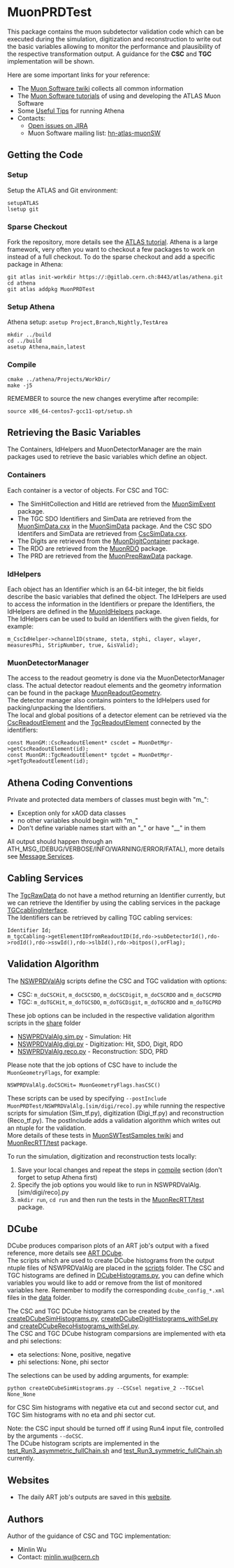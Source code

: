 # MuonPRDTest   
This package contains the muon subdetector validation code which can be executed during the simulation, digitization and reconstruction 
to write out the basic variables allowing to monitor the performance and plausibility of the respective transformation output. 
A guidance for the **CSC** and **TGC** implementation will be shown.   

Here are some important links for your reference:   
- The [Muon Software twiki](https://twiki.cern.ch/twiki/bin/view/Atlas/MuonSoftware) collects all common information   
- The [Muon Software tutorials](https://twiki.cern.ch/twiki/bin/view/Atlas/MuonSoftwareTutorials) of using and developing the ATLAS Muon Software   
- Some [Useful Tips](https://twiki.cern.ch/twiki/bin/view/Atlas/MuonSWUsefulTips) for running Athena   
- Contacts:   
  - [Open issues on JIRA](https://its.cern.ch/jira/browse/ATLASMCP)   
  - Muon Software mailing list: [hn-atlas-muonSW](https://groups.cern.ch/group/hn-atlas-muonSW/default.aspx)   

## Getting the Code
### Setup
Setup the ATLAS and Git environment:   
```
setupATLAS   
lsetup git
```
### Sparse Checkout
Fork the repository, more details see the [ATLAS tutorial](https://atlassoftwaredocs.web.cern.ch/gittutorial/gitlab-fork/).
Athena is a large framework, very often you want to checkout a few packages to work on instead of a full checkout. 
To do the sparse checkout and add a specific package in Athena:
```
git atlas init-workdir https://:@gitlab.cern.ch:8443/atlas/athena.git
cd athena
git atlas addpkg MuonPRDTest
```
### Setup Athena
Athena setup: `asetup Project,Branch,Nightly,TestArea` 
```
mkdir ../build
cd ../build
asetup Athena,main,latest
```
### Compile
```
cmake ../athena/Projects/WorkDir/
make -j5
```
REMEMBER to source the new changes everytime after recompile:
```
source x86_64-centos7-gcc11-opt/setup.sh
```

## Retrieving the Basic Variables
The Containers, IdHelpers and MuonDetectorManager are the main packages used to retrieve the basic variables which define an object.

### Containers
Each container is a vector of objects. For CSC and TGC:
- The SimHitCollection and HitId are retrieved from the [MuonSimEvent](https://gitlab.cern.ch/atlas/athena/-/tree/main/MuonSpectrometer/MuonSimEvent) package. 
- The TGC SDO Identifiers and SimData are retrieved from the [MuonSimData.cxx](https://gitlab.cern.ch/atlas/athena/-/blob/main/MuonSpectrometer/MuonSimData/src/MuonSimData.cxx) 
in the [MuonSimData](https://gitlab.cern.ch/atlas/athena/-/tree/main/MuonSpectrometer/MuonSimData) package. 
And the CSC SDO Identifers and SimData are retrieved from [CscSimData.cxx](https://gitlab.cern.ch/atlas/athena/-/blob/main/MuonSpectrometer/MuonSimData/src/CscSimData.cxx).
- The Digits are retrieved from the [MuonDigitContainer](https://gitlab.cern.ch/atlas/athena/-/tree/main/MuonSpectrometer/MuonDigitContainer) package.
- The RDO are retrieved from the [MuonRDO](https://gitlab.cern.ch/atlas/athena/-/tree/main/MuonSpectrometer/MuonRDO) package.
- The PRD are retrieved from the [MuonPrepRawData](https://gitlab.cern.ch/atlas/athena/-/tree/main/MuonSpectrometer/MuonReconstruction/MuonRecEvent/MuonPrepRawData) package.

### IdHelpers
Each object has an Identifier which is an 64-bit integer, the bit fields describe the basic variables that defined the object. 
The IdHelpers are used to access the information in the Identifiers or prepare the Identifiers, 
the IdHelpers are defined in the [MuonIdHelpers](https://gitlab.cern.ch/atlas/athena/-/tree/main/MuonSpectrometer/MuonIdHelpers) package.   
The IdHelpers can be used to build an Identifiers with the given fields, for example:   
```
m_CscIdHelper->channelID(stname, steta, stphi, clayer, wlayer, measuresPhi, StripNumber, true, &isValid);
```

### MuonDetectorManager
The access to the readout geometry is done via the MuonDetectorManager class. 
The actual detector readout elements and the geometry information can be found in the package [MuonReadoutGeometry](https://gitlab.cern.ch/atlas/athena/-/tree/main/MuonSpectrometer/MuonDetDescr/MuonReadoutGeometry).   
The detector manager also contains pointers to the IdHelpers used for packing/unpacking the Identifiers.   
The local and global positions of a detector element can be retrieved via the [CscReadoutElement](https://gitlab.cern.ch/atlas/athena/-/blob/main/MuonSpectrometer/MuonDetDescr/MuonReadoutGeometry/src/CscReadoutElement.cxx)
and the [TgcReadoutElement](https://gitlab.cern.ch/atlas/athena/-/blob/main/MuonSpectrometer/MuonDetDescr/MuonReadoutGeometry/src/TgcReadoutElement.cxx)
connected by the identifiers:
```
const MuonGM::CscReadoutElement* cscdet = MuonDetMgr->getCscReadoutElement(id);
const MuonGM::TgcReadoutElement* tgcdet = MuonDetMgr->getTgcReadoutElement(id);
```

## Athena Coding Conventions
Private and protected data members of classes must begin with "m_":
- Exception only for xAOD data classes
- no other variables should begin with "m_"
- Don't define variable names start with an "_" or have "__" in them   

All output should happen through an ATH_MSG_(DEBUG/VERBOSE/INFO/WARNING/ERROR/FATAL), more details see [Message Services](https://atlassoftwaredocs.web.cern.ch/ABtutorial/basic_messaging/).

## Cabling Services
The [TgcRawData](https://gitlab.cern.ch/atlas/athena/-/blob/main/MuonSpectrometer/MuonRDO/MuonRDO/TgcRawData.h) 
do not have a method returning an Identifier currently, but we can retrieve the Identifier by using the cabling services 
in the package [TGCcablingInterface](https://gitlab.cern.ch/atlas/athena/-/tree/main/MuonSpectrometer/MuonCablings/TGCcablingInterface/TGCcablingInterface).   
The Identifiers can be retrieved by calling TGC cabling services:
```
Identifier Id;
m_tgcCabling->getElementIDfromReadoutID(Id,rdo->subDetectorId(),rdo->rodId(),rdo->sswId(),rdo->slbId(),rdo->bitpos(),orFlag);
```

## Validation Algorithm
The [NSWPRDValAlg](https://gitlab.cern.ch/atlas/athena/-/blob/main/MuonSpectrometer/MuonValidation/MuonPRDTest/src/NSWPRDValAlg.cxx) scripts define the CSC and TGC validation with options:
- CSC: `m_doCSCHit`, `m_doCSCSDO`, `m_doCSCDigit`, `m_doCSCRDO` and `m_doCSCPRD`
- TGC: `m_doTGCHit`, `m_doTGCSDO`, `m_doTGCDigit`, `m_doTGCRDO` and `m_doTGCPRD`   

These job options can be included in the respective validation algorithm scripts in the [share](https://gitlab.cern.ch/atlas/athena/-/tree/main/MuonSpectrometer/MuonValidation/MuonPRDTest/share) folder
- [NSWPRDValAlg.sim.py](https://gitlab.cern.ch/atlas/athena/-/blob/main/MuonSpectrometer/MuonValidation/MuonPRDTest/share/NSWPRDValAlg.sim.py) - Simulation: Hit 
- [NSWPRDValAlg.digi.py](https://gitlab.cern.ch/atlas/athena/-/blob/main/MuonSpectrometer/MuonValidation/MuonPRDTest/share/NSWPRDValAlg.digi.py) - Digitization: Hit, SDO, Digit, RDO
- [NSWPRDValAlg.reco.py](https://gitlab.cern.ch/atlas/athena/-/blob/main/MuonSpectrometer/MuonValidation/MuonPRDTest/share/NSWPRDValAlg.reco.py) - Reconstruction: SDO, PRD

Please note that the job options of CSC have to include the `MuonGeometryFlags`, for example:
```
NSWPRDValAlg.doCSCHit= MuonGeometryFlags.hasCSC()
```    
These scripts can be used by specifying `--postInclude MuonPRDTest/NSWPRDValAlg.[sim/digi/reco].py` while running the 
respective scripts for simulation (Sim_tf.py), digitization (Digi_tf.py) and reconstruction (Reco_tf.py). 
The postInclude adds a validation algorithm which writes out an ntuple for the validation.    
More details of these tests in [MuonSWTestSamples twiki](https://twiki.cern.ch/twiki/bin/viewauth/Atlas/MuonSWTestSamples) 
and [MuonRecRTT/test](https://gitlab.cern.ch/atlas/athena/-/tree/main/MuonSpectrometer/MuonValidation/MuonRecValidation/MuonRecRTT/test) package.    

To run the simulation, digitization and reconstruction tests locally:    
1. Save your local changes and repeat the steps in [compile](#compile) section (don't forget to setup Athena first)
2. Specify the job options you would like to run in NSWPRDValAlg.[sim/digi/reco].py
3. `mkdir run`, `cd run` and then run the tests in the [MuonRecRTT/test](https://gitlab.cern.ch/atlas/athena/-/tree/main/MuonSpectrometer/MuonValidation/MuonRecValidation/MuonRecRTT/test) package.   

## DCube
DCube produces comparison plots of an ART job's output with a fixed reference, more details see [ART DCube](https://gitlab.cern.ch/art/dcube).   
The scripts which are used to create DCube histograms from the output ntuple files of NSWPRDValAlg are placed in the [scripts](https://gitlab.cern.ch/atlas/athena/-/tree/main/MuonSpectrometer/MuonValidation/MuonPRDTest/scripts) folder. 
The CSC and TGC histograms are defined in [DCubeHistograms.py](https://gitlab.cern.ch/atlas/athena/-/blob/main/MuonSpectrometer/MuonValidation/MuonPRDTest/scripts/DCubeHistograms.py), 
you can define which variables you would like to add or remove from the list of monitored variables here. 
Remember to modify the corresponding `dcube_config_*.xml` files in the [data](https://gitlab.cern.ch/atlas/athena/-/tree/main/MuonSpectrometer/MuonValidation/MuonPRDTest/data) folder.   

The CSC and TGC DCube histograms can be created by the [createDCubeSimHistograms.py](https://gitlab.cern.ch/atlas/athena/-/blob/main/MuonSpectrometer/MuonValidation/MuonPRDTest/scripts/createDCubeSimHistograms.py), 
[createDCubeDigitHistograms_withSel.py](https://gitlab.cern.ch/atlas/athena/-/blob/main/MuonSpectrometer/MuonValidation/MuonPRDTest/scripts/createDCubeDigitHistograms_withSel.py) 
and [createDCubeRecoHistograms_withSel.py](https://gitlab.cern.ch/atlas/athena/-/blob/main/MuonSpectrometer/MuonValidation/MuonPRDTest/scripts/createDCubeRecoHistograms_withSel.py).    
The CSC and TGC DCube histogram comparsions are implemented with eta and phi selections:   
- eta selections: None, positive, negative
- phi selections: None, phi sector    

The selections can be used by adding arguments, for example:
```
python createDCubeSimHistograms.py --CSCsel negative_2 --TGCsel None_None
```
for CSC Sim histograms with negative eta cut and second sector cut, and TGC Sim histograms with no eta and phi sector cut.   

Note: the CSC input should be turned off if using Run4 input file, controlled by the arguments `--doCSC`.   
The DCube histogram scripts are implemented in the [test_Run3_asymmetric_fullChain.sh](https://gitlab.cern.ch/atlas/athena/-/blob/main/MuonSpectrometer/MuonValidation/MuonRecValidation/MuonRecRTT/test/test_Run3_asymmetric_fullChain.sh) 
and [test_Run3_symmetric_fullChain.sh](https://gitlab.cern.ch/atlas/athena/-/blob/main/MuonSpectrometer/MuonValidation/MuonRecValidation/MuonRecRTT/test/test_Run3_symmetric_fullChain.sh) currently.   

## Websites
- The daily ART job's outputs are saved in this [website](https://atlas-art-data.web.cern.ch/atlas-art-data/grid-output/).    

## Authors
Author of the guidance of CSC and TGC implementation:
- Minlin Wu
- Contact: minlin.wu@cern.ch


